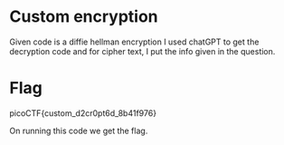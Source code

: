 # Custom encryption

Given code is a diffie hellman encryption
I used chatGPT to get the decryption code and for cipher text, I put the info given in the question.


# Flag

picoCTF{custom_d2cr0pt6d_8b41f976}

On running this code we get the flag.

